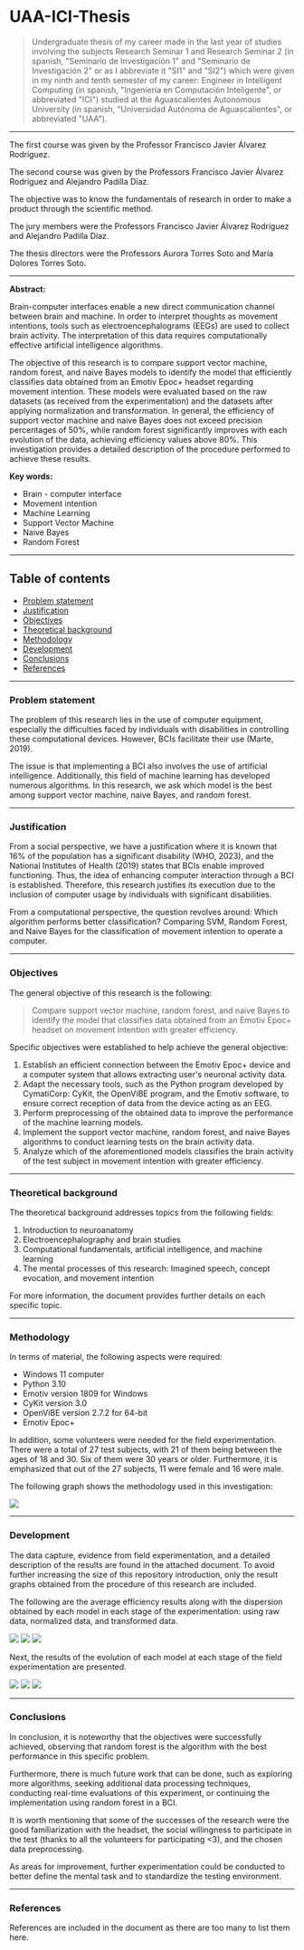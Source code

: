 # UAA-ICI-Thesis

> Undergraduate thesis of my career made in the last year of studies involving the subjects Research Seminar 1 and Research Seminar 2 (in spanish, "Seminario de Investigación 1" and "Seminario de Investigación 2" or as I abbreviate it "SI1" and "SI2") which were given in my ninth and tenth semester of my career: Engineer in Intelligent Computing (in spanish, "Ingeniería en Computación Inteligente", or abbreviated "ICI") studied at the Aguascalientes Autonomous University (in spanish, "Universidad Autónoma de Aguascalientes", or abbreviated "UAA").

---

The first course was given by the Professor Francisco Javier Álvarez Rodríguez.

The second course was given by the Professors Francisco Javier Álvarez Rodríguez and Alejandro Padilla Díaz.

The objective was to know the fundamentals of research in order to make a product through the scientific method.

The jury members were the Professors Francisco Javier Álvarez Rodríguez and Alejandro Padilla Díaz.

The thesis directors were the Professors Aurora Torres Soto and María Dolores Torres Soto.

---

**Abstract:**

Brain-computer interfaces enable a new direct communication channel between brain and machine. In order to interpret thoughts as movement intentions, tools such as electroencephalograms (EEGs) are used to collect brain activity. The interpretation of this data requires computationally effective artificial intelligence algorithms.

The objective of this research is to compare support vector machine, random forest, and naive Bayes models to identify the model that efficiently classifies data obtained from an Emotiv Epoc+ headset regarding movement intention. These models were evaluated based on the raw datasets (as received from the experimentation) and the datasets after applying normalization and transformation. In general, the efficiency of support vector machine and naive Bayes does not exceed precision percentages of 50%, while random forest significantly improves with each evolution of the data, achieving efficiency values above 80%. This investigation provides a detailed description of the procedure performed to achieve these results.

**Key words:**

- Brain - computer interface
- Movement intention
- Machine Learning
- Support Vector Machine
- Naive Bayes
- Random Forest

---

## Table of contents

- [Problem statement](#problem-statement)
- [Justification](#justification)
- [Objectives](#objectives)
- [Theoretical background](#theoretical-background)
- [Methodology](#methodology)
- [Development](#development)
- [Conclusions](#conclusions)
- [References](#references)

---

### Problem statement

The problem of this research lies in the use of computer equipment, especially the difficulties faced by individuals with disabilities in controlling these computational devices. However, BCIs facilitate their use (Marte, 2019).

The issue is that implementing a BCI also involves the use of artificial intelligence. Additionally, this field of machine learning has developed numerous algorithms. In this research, we ask which model is the best among support vector machine, naive Bayes, and random forest.

---

### Justification

From a social perspective, we have a justification where it is known that 16% of the population has a significant disability (WHO, 2023), and the National Institutes of Health (2019) states that BCIs enable improved functioning. Thus, the idea of enhancing computer interaction through a BCI is established. Therefore, this research justifies its execution due to the inclusion of computer usage by individuals with significant disabilities.

From a computational perspective, the question revolves around: Which algorithm performs better classification? Comparing SVM, Random Forest, and Naive Bayes for the classification of movement intention to operate a computer.

---

### Objectives

The general objective of this research is the following:

>Compare support vector machine, random forest, and naive Bayes to identify the model that classifies data obtained from an Emotiv Epoc+ headset on movement intention with greater efficiency.

Specific objectives were established to help achieve the general objective:

1. Establish an efficient connection between the Emotiv Epoc+ device and a computer system that allows extracting user's neuronal activity data.
2. Adapt the necessary tools, such as the Python program developed by CymatiCorp: CyKit, the OpenViBE program, and the Emotiv software, to ensure correct reception of data from the device acting as an EEG.
3. Perform preprocessing of the obtained data to improve the performance of the machine learning models.
4. Implement the support vector machine, random forest, and naive Bayes algorithms to conduct learning tests on the brain activity data.
5. Analyze which of the aforementioned models classifies the brain activity of the test subject in movement intention with greater efficiency.

---

### Theoretical background

The theoretical background addresses topics from the following fields:

1. Introduction to neuroanatomy
2. Electroencephalography and brain studies
3. Computational fundamentals, artificial intelligence, and machine learning
4. The mental processes of this research: Imagined speech, concept evocation, and movement intention

For more information, the document provides further details on each specific topic.

---

### Methodology

In terms of material, the following aspects were required:

- Windows 11 computer
- Python 3.10
- Emotiv version 1809 for Windows
- CyKit version 3.0
- OpenViBE version 2.7.2 for 64-bit
- Emotiv Epoc+

In addition, some volunteers were needed for the field experimentation. There were a total of 27 test subjects, with 21 of them being between the ages of 18 and 30. Six of them were 30 years or older. Furthermore, it is emphasized that out of the 27 subjects, 11 were female and 16 were male.

The following graph shows the methodology used in this investigation:

<img src="images/methodology-graph.png">

---

### Development

The data capture, evidence from field experimentation, and a detailed description of the results are found in the attached document. To avoid further increasing the size of this repository introduction, only the result graphs obtained from the procedure of this research are included.

The following are the average efficiency results along with the dispersion obtained by each model in each stage of the experimentation: using raw data, normalized data, and transformed data.

<img src="images/comparison-1.jpg">

<img src="images/comparison-2.jpg">

<img src="images/comparison-3.jpg">

Next, the results of the evolution of each model at each stage of the field experimentation are presented.

<img src="images/evolution-1.jpg">

<img src="images/evolution-2.jpg">

<img src="images/evolution-3.jpg">

---

### Conclusions

In conclusion, it is noteworthy that the objectives were successfully achieved, observing that random forest is the algorithm with the best performance in this specific problem.

Furthermore, there is much future work that can be done, such as exploring more algorithms, seeking additional data processing techniques, conducting real-time evaluations of this experiment, or continuing the implementation using random forest in a BCI.

It is worth mentioning that some of the successes of the research were the good familiarization with the headset, the social willingness to participate in the test (thanks to all the volunteers for participating <3), and the chosen data preprocessing.

As areas for improvement, further experimentation could be conducted to better define the mental task and to standardize the testing environment.

---

### References

References are included in the document as there are too many to list them here.